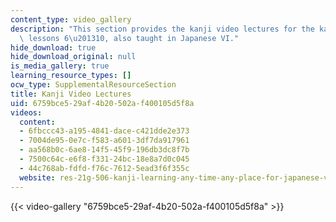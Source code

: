 ```yaml
---
content_type: video_gallery
description: "This section provides the kanji video lectures for the kanji in Tobira\
  \ lessons 6\u201310, also taught in Japanese VI."
hide_download: true
hide_download_original: null
is_media_gallery: true
learning_resource_types: []
ocw_type: SupplementalResourceSection
title: Kanji Video Lectures
uid: 6759bce5-29af-4b20-502a-f400105d5f8a
videos:
  content:
  - 6fbccc43-a195-4841-dace-c421dde2e373
  - 7004de95-0e7c-f583-a601-3df7da917961
  - aa568b0c-6ae8-14f5-45f9-196db3dc8f7b
  - 7500c64c-e6f8-f331-24bc-18e8a7d0c045
  - 44c768ab-fdfd-f76c-7612-5ead3f6f355c
  website: res-21g-506-kanji-learning-any-time-any-place-for-japanese-vi-spring-2021
---
```



{{< video-gallery "6759bce5-29af-4b20-502a-f400105d5f8a" >}}

